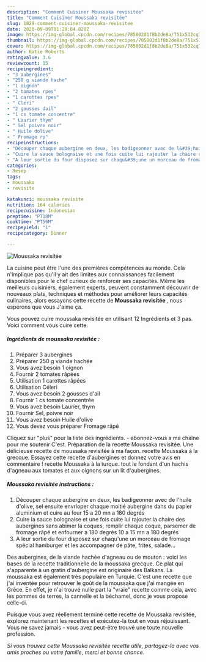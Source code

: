 ```yaml
---
description: "Comment Cuisiner Moussaka revisitée"
title: "Comment Cuisiner Moussaka revisitée"
slug: 1829-comment-cuisiner-moussaka-revisitee
date: 2020-09-09T01:29:04.828Z
image: https://img-global.cpcdn.com/recipes/785802d1f8b2de8a/751x532cq70/moussaka-revisitee-photo-principale-de-la-recette.jpg
thumbnail: https://img-global.cpcdn.com/recipes/785802d1f8b2de8a/751x532cq70/moussaka-revisitee-photo-principale-de-la-recette.jpg
cover: https://img-global.cpcdn.com/recipes/785802d1f8b2de8a/751x532cq70/moussaka-revisitee-photo-principale-de-la-recette.jpg
author: Katie Roberts
ratingvalue: 3.6
reviewcount: 15
recipeingredient:
- "3 aubergines"
- "250 g viande hache"
- "1 oignon"
- "2 tomates rpes"
- "1 carottes rpes"
- " Cleri"
- "2 gousses dail"
- "1 cs tomate concentre"
- " Laurier thym"
- " Sel poivre noir"
- " Huile dolive"
- " Fromage rp"
recipeinstructions:
- "Découper chaque aubergine en deux, les badigeonner avec de l&#39;huile d&#39;olive, sel ensuite envrloper chaque moitié aubergine dans du papier aluminium et cuire au four 15 a 20 mn a 180 degrés"
- "Cuire la sauce bolognaise et une fois cuite lui rajouter la chaire des aubergines sans abimer la coques, remplir chaque coque, parsemer de fromage râpé et enfourner a 180 degrés 10 a 15 mn a 180 degrés"
- "A leur sortie du four disposez sur chaqu&#39;une un morceau de fromage spécial hamburger et les accompagner de pâte, frites, salade..."
categories:
- Resep
tags:
- moussaka
- revisite

katakunci: moussaka revisite 
nutrition: 164 calories
recipecuisine: Indonesian
preptime: "PT18M"
cooktime: "PT56M"
recipeyield: "1"
recipecategory: Dinner

---
```



![Moussaka revisitée](https://img-global.cpcdn.com/recipes/785802d1f8b2de8a/751x532cq70/moussaka-revisitee-photo-principale-de-la-recette.jpg)

La cuisine peut être l'une des premières compétences au monde. Cela n'implique pas qu'il y ait des limites aux connaissances facilement disponibles pour le chef curieux de renforcer ses capacités. Même les meilleurs cuisiniers, également experts, peuvent constamment découvrir de nouveaux plats, techniques et méthodes pour améliorer leurs capacités culinaires, alors essayons cette recette de <strong> Moussaka revisitée </strong>, nous espérons que vous J'aime ça.

<!--inarticleads1-->

Vous pouvez cuire moussaka revisitée en utilisant 12 Ingrédients et 3 pas. Voici comment vous cuire cette.

##### Ingrédients de moussaka revisitée :

1. Préparer 3 aubergines
1. Préparer 250 g viande hachée
1. Vous avez besoin 1 oignon
1. Fournir 2 tomates râpées
1. Utilisation 1 carottes râpées
1. Utilisation  Céleri
1. Vous avez besoin 2 gousses d&#39;ail
1. Fournir 1 cs tomate concentrée
1. Vous avez besoin  Laurier, thym
1. Fournir  Sel, poivre noir
1. Vous avez besoin  Huile d&#39;olive
1. Vous devez vous préparer  Fromage râpé


Cliquez sur &#34;plus&#34; pour la liste des ingrédients. - abonnez-vous a ma chaîne pour me soutenir C&#39;est. Préparation de la recette Moussaka revisitée. Une délicieuse recette de moussaka revisitée à ma façon. recette Moussaka à la grecque. Essayez cette recette d&#39;aubergines et donnez votre avis en commentaire ! recette Moussaka à la turque. tout le fondant d&#39;un hachis d&#39;agneau aux tomates et aux oignons sur un lit d&#39;aubergines. 

<!--inarticleads2-->

##### Moussaka revisitée instructions :

1. Découper chaque aubergine en deux, les badigeonner avec de l&#39;huile d&#39;olive, sel ensuite envrloper chaque moitié aubergine dans du papier aluminium et cuire au four 15 a 20 mn a 180 degrés
1. Cuire la sauce bolognaise et une fois cuite lui rajouter la chaire des aubergines sans abimer la coques, remplir chaque coque, parsemer de fromage râpé et enfourner a 180 degrés 10 a 15 mn a 180 degrés
1. A leur sortie du four disposez sur chaqu&#39;une un morceau de fromage spécial hamburger et les accompagner de pâte, frites, salade...


Des aubergines, de la viande hachée d&#39;agneau ou de mouton : voici les bases de la recette traditionnelle de la moussaka grecque. Ce plat qui s&#39;apparente à un gratin d&#39;aubergine est originaire des Balkans. La moussaka est également très populaire en Turquie. C&#39;est une recette que j&#39;ai inventée pour retrouver le goût de la moussaka que j&#39;ai mangée en Grèce. En effet, je n&#39;ai trouvé nulle part la &#34;vraie&#34; recette comme cela, avec les pommes de terres, la cannelle et la béchamel, donc je vous propose celle-ci. 

<!--inarticleads1-->

<p>
Puisque vous avez réellement terminé cette recette de Moussaka revisitée, explorez maintenant les recettes et exécutez-la tout en vous réjouissant. Vous ne savez jamais - vous avez peut-être trouvé une toute nouvelle profession.
</p>

<p>
<i>Si vous trouvez cette Moussaka revisitée recette utile, partagez-la avec vos amis proches ou votre famille, merci et bonne chance.</i>
</p>

